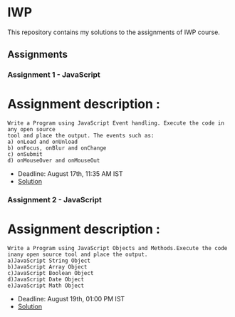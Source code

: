 # IWP

This repository contains my solutions to the assignments of IWP course.

## Assignments

### Assignment 1 - JavaScript
# Assignment description :
    Write a Program using JavaScript Event handling. Execute the code in any open source
    tool and place the output. The events such as:
    a) onLoad and onUnload
    b) onFocus, onBlur and onChange
    c) onSubmit
    d) onMouseOver and onMouseOut
* Deadline: August 17th, 11:35 AM IST
* [Solution](https://whis20.github.io/IWP/index.html)

### Assignment 2 - JavaScript
# Assignment description :
    Write a Program using JavaScript Objects and Methods.Execute the code inany open source tool and place the output.
    a)JavaScript String Object
    b)JavaScript Array Object
    c)JavaScript Boolean Object
    d)JavaScript Date Object
    e)JavaScript Math Object
* Deadline: August 19th, 01:00 PM IST
* [Solution](https://whis20.github.io/IWP/FORM.html)
